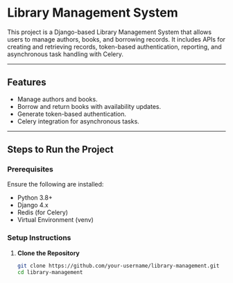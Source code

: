 # Library Management System

This project is a Django-based Library Management System that allows users to manage authors, books, and borrowing records. It includes APIs for creating and retrieving records, token-based authentication, reporting, and asynchronous task handling with Celery.

---

## Features
- Manage authors and books.
- Borrow and return books with availability updates.
- Generate token-based authentication.
- Celery integration for asynchronous tasks.

---

## Steps to Run the Project

### Prerequisites
Ensure the following are installed:
- Python 3.8+
- Django 4.x
- Redis (for Celery)
- Virtual Environment (venv)

### Setup Instructions
1. **Clone the Repository**
   ```bash
   git clone https://github.com/your-username/library-management.git
   cd library-management
